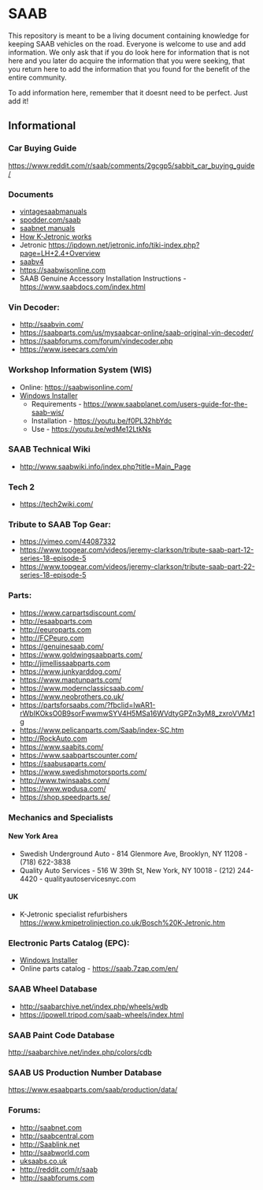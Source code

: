 # SAAB

This repository is meant to be a living document containing knowledge for keeping SAAB vehicles on the road.  Everyone is welcome to use and add information.  We only ask that if you do look here for information that is not here and you later do acquire the information that you were seeking, that you return here to add the information that you found for the benefit of the entire community.

To add information here, remember that it doesnt need to be perfect.  Just add it!

## Informational
### Car Buying Guide
https://www.reddit.com/r/saab/comments/2gcgp5/sabbit_car_buying_guide/

### Documents

 - [vintagesaabmanuals](http://www.vintagesaabmanuals.org/)
 - [spodder.com/saab](https://spodder.com/saab/)
 - [saabnet manuals](https://www.saabnet.com/tsn/faq/manuals/)
 - [How K-Jetronic works](https://www.volvoclub.org.uk/tech/fuel_injection/k_jetronic.shtml)
 - Jetronic https://ipdown.net/jetronic.info/tiki-index.php?page=LH+2.4+Overview
 - [saabv4](http://www.saabv4.com/)
 - https://saabwisonline.com
 - SAAB Genuine Accessory Installation Instructions - https://www.saabdocs.com/index.html

### Vin Decoder:
 - http://saabvin.com/
 - https://saabparts.com/us/mysaabcar-online/saab-original-vin-decoder/
 - https://saabforums.com/forum/vindecoder.php
 - https://www.iseecars.com/vin
 
### Workshop Information System (WIS)
 - Online: https://saabwisonline.com/
 - [Windows Installer](https://1drv.ms/u/s!Av5IQUxnr8DUjZI_2RHhJS0LoK6z8g?e=yCHs3A)
   - Requirements - https://www.saabplanet.com/users-guide-for-the-saab-wis/
   - Installation - https://youtu.be/f0PL32hbYdc
   - Use - https://youtu.be/wdMe12LtkNs

### SAAB Technical Wiki
 - http://www.saabwiki.info/index.php?title=Main_Page

### Tech 2
 - https://tech2wiki.com/

### Tribute to SAAB Top Gear:
 - https://vimeo.com/44087332
 - https://www.topgear.com/videos/jeremy-clarkson/tribute-saab-part-12-series-18-episode-5
 - https://www.topgear.com/videos/jeremy-clarkson/tribute-saab-part-22-series-18-episode-5

### Parts:
 - https://www.carpartsdiscount.com/
 - http://esaabparts.com
 - http://eeuroparts.com
 - http://FCPeuro.com
 - https://genuinesaab.com/
 - https://www.goldwingsaabparts.com/
 - http://jimellissaabparts.com
 - https://www.junkyarddog.com/
 - https://www.maptunparts.com/
 - https://www.modernclassicsaab.com/
 - https://www.neobrothers.co.uk/
 - https://partsforsaabs.com/?fbclid=IwAR1-rWbIKOksO0B9sorFwwmwSYV4H5MSa16WVdtyGPZn3yM8_zxroVVMz1g
 - https://www.pelicanparts.com/Saab/index-SC.htm
 - http://RockAuto.com
 - https://www.saabits.com/
 - https://www.saabpartscounter.com/
 - https://saabusaparts.com/
 - https://www.swedishmotorsports.com/
 - http://www.twinsaabs.com/
 - https://www.wpdusa.com/
 - https://shop.speedparts.se/
 
### Mechanics and Specialists
#### New York Area
 - Swedish Underground Auto - 814 Glenmore Ave, Brooklyn, NY 11208 - (718) 622-3838
 - Quality Auto Services - 516 W 39th St, New York, NY 10018 - (212) 244-4420 - qualityautoservicesnyc.com

#### UK
 - K-Jetronic specialist refurbishers https://www.kmipetrolinjection.co.uk/Bosch%20K-Jetronic.htm

### Electronic Parts Catalog (EPC):
 - [Windows Installer](https://1drv.ms/u/s!Av5IQUxnr8DUjZI_2RHhJS0LoK6z8g?e=yCHs3A)
 - Online parts catalog - https://saab.7zap.com/en/

### SAAB Wheel Database
- http://saabarchive.net/index.php/wheels/wdb
- https://jpowell.tripod.com/saab-wheels/index.html

### SAAB Paint Code Database
http://saabarchive.net/index.php/colors/cdb

### SAAB US Production Number Database
https://www.esaabparts.com/saab/production/data/

### Forums:
 - http://saabnet.com
 - http://saabcentral.com
 - http://Saablink.net
 - http://saabworld.com
 - [uksaabs.co.uk](http://www.uksaabs.co.uk/)
 - http://reddit.com/r/saab
 - http://saabforums.com
